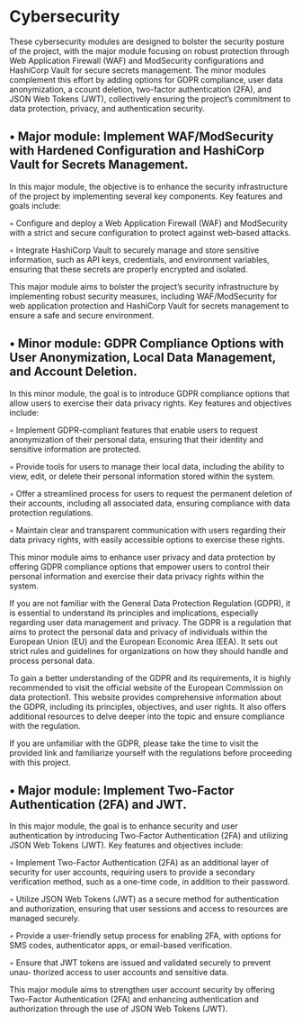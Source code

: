 
# Cybersecurity

These cybersecurity modules are designed to bolster the security posture of the project,
with the major module focusing on robust protection through Web Application Firewall
(WAF) and ModSecurity configurations and HashiCorp Vault for secure secrets management.
The minor modules complement this effort by adding options for GDPR compliance,
user data anonymization, a ccount deletion, two-factor authentication (2FA),
and JSON Web Tokens (JWT), collectively ensuring the project’s commitment to data
protection, privacy, and authentication security.

## • Major module: Implement WAF/ModSecurity with Hardened Configuration and HashiCorp Vault for Secrets Management.

In this major module, the objective is to enhance the security infrastructure of the
project by implementing several key components. Key features and goals include:

◦ Configure and deploy a Web Application Firewall (WAF) and ModSecurity
with a strict and secure configuration to protect against web-based attacks.

◦ Integrate HashiCorp Vault to securely manage and store sensitive information,
such as API keys, credentials, and environment variables, ensuring that these
secrets are properly encrypted and isolated.

This major module aims to bolster the project’s security infrastructure by implementing
robust security measures, including WAF/ModSecurity for web application protection 
and HashiCorp Vault for secrets management to ensure a safe and secure environment.

## • Minor module: GDPR Compliance Options with User Anonymization, Local Data Management, and Account Deletion.

In this minor module, the goal is to introduce GDPR compliance options that allow
users to exercise their data privacy rights. Key features and objectives include:

◦ Implement GDPR-compliant features that enable users to request anonymization
of their personal data, ensuring that their identity and sensitive information are protected.

◦ Provide tools for users to manage their local data, including the ability to
view, edit, or delete their personal information stored within the system.

◦ Offer a streamlined process for users to request the permanent deletion of
their accounts, including all associated data, ensuring compliance with data
protection regulations.

◦ Maintain clear and transparent communication with users regarding their data
privacy rights, with easily accessible options to exercise these rights.

This minor module aims to enhance user privacy and data protection by offering
GDPR compliance options that empower users to control their personal information
and exercise their data privacy rights within the system.

If you are not familiar with the General Data Protection Regulation (GDPR), it
is essential to understand its principles and implications, especially regarding user
data management and privacy. The GDPR is a regulation that aims to protect the
personal data and privacy of individuals within the European Union (EU) and the
European Economic Area (EEA). It sets out strict rules and guidelines for organizations
on how they should handle and process personal data.

To gain a better understanding of the GDPR and its requirements, it is highly
recommended to visit the official website of the European Commission on data
protection1. This website provides comprehensive information about the GDPR,
including its principles, objectives, and user rights. It also offers additional
resources to delve deeper into the topic and ensure compliance with the regulation.

If you are unfamiliar with the GDPR, please take the time to visit the provided link
and familiarize yourself with the regulations before proceeding with this project.

## • Major module: Implement Two-Factor Authentication (2FA) and JWT.

In this major module, the goal is to enhance security and user authentication
by introducing Two-Factor Authentication (2FA) and utilizing JSON Web Tokens
(JWT). Key features and objectives include:

◦ Implement Two-Factor Authentication (2FA) as an additional layer of security
for user accounts, requiring users to provide a secondary verification method,
such as a one-time code, in addition to their password.

◦ Utilize JSON Web Tokens (JWT) as a secure method for authentication and
authorization, ensuring that user sessions and access to resources are managed
securely.

◦ Provide a user-friendly setup process for enabling 2FA, with options for SMS
codes, authenticator apps, or email-based verification.

◦ Ensure that JWT tokens are issued and validated securely to prevent unau-
thorized access to user accounts and sensitive data.

This major module aims to strengthen user account security by offering Two-Factor
Authentication (2FA) and enhancing authentication and authorization through the
use of JSON Web Tokens (JWT).